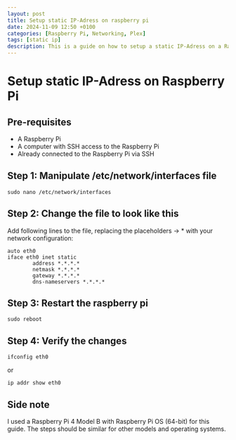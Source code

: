 ```yaml
---
layout: post
title: Setup static IP-Adress on raspberry pi
date: 2024-11-09 12:50 +0100
categories: [Raspberry Pi, Networking, Plex]
tags: [static ip]
description: This is a guide on how to setup a static IP-Adress on a Raspberry Pi.
---
```

# Setup static IP-Adress on Raspberry Pi

## Pre-requisites
- A Raspberry Pi
- A computer with SSH access to the Raspberry Pi
- Already connected to the Raspberry Pi via SSH

## Step 1: Manipulate /etc/network/interfaces file
```shell
sudo nano /etc/network/interfaces
```

## Step 2: Change the file to look like this
Add following lines to the file, replacing the placeholders -> * with your network configuration:

```shell
auto eth0
iface eth0 inet static
        address *.*.*.*
        netmask *.*.*.*
        gateway *.*.*.*
        dns-nameservers *.*.*.*
```

## Step 3: Restart the raspberry pi

```shell
sudo reboot
```

## Step 4: Verify the changes
```shell
ifconfig eth0
```
or
```shell
ip addr show eth0
```

## Side note
I used a Raspberry Pi 4 Model B with Raspberry Pi OS (64-bit) for this guide. The steps should be similar for other models and operating systems.
